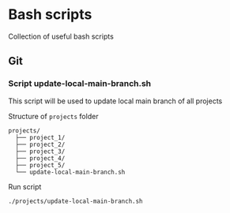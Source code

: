 # Bash scripts

Collection of useful bash scripts

## Git

### Script update-local-main-branch.sh

This script will be used to update local main branch of all projects

Structure of `projects` folder
```
projects/
  ├── project_1/
  ├── project_2/
  ├── project_3/
  ├── project_4/
  ├── project_5/
  └── update-local-main-branch.sh
```

Run script

```bash
./projects/update-local-main-branch.sh
```
